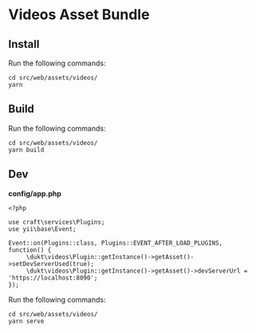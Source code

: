 # Videos Asset Bundle

## Install

Run the following commands:

```
cd src/web/assets/videos/
yarn
```

## Build

Run the following commands:
```
cd src/web/assets/videos/
yarn build
```

## Dev

**config/app.php**
```
<?php

use craft\services\Plugins;
use yii\base\Event;

Event::on(Plugins::class, Plugins::EVENT_AFTER_LOAD_PLUGINS, function() {
     \dukt\videos\Plugin::getInstance()->getAsset()->setDevServerUsed(true);
     \dukt\videos\Plugin::getInstance()->getAsset()->devServerUrl = 'https://localhost:8090';
});
```

Run the following commands:
````
cd src/web/assets/videos/
yarn serve
````